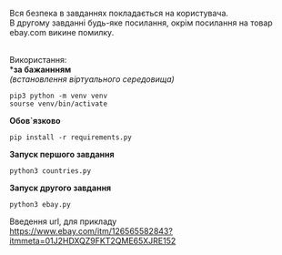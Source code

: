 Вся безпека в завданнях покладається на користувача.<br />
В другому завданні будь-яке посилання, окрім посилання на товар ebay.com викине помилку.<br /><br />

Використання:<br />
***за бажаннням**<br />
_(встановлення віртуального середовища)_<br />
```
pip3 python -m venv venv
sourse venv/bin/activate
```
**Обов`язково**<br />
```
pip install -r requirements.py
```
**Запуск першого завдання**<br />
```
python3 countries.py
```
**Запуск другого завдання**<br />
```
python3 ebay.py
```
Введення url, для прикладу<br />
https://www.ebay.com/itm/126565582843?itmmeta=01J2HDXQZ9FKT2QME65XJRE152
